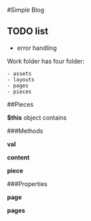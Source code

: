 #Simple Blog

## TODO list

- error handling


Work folder has four folder:
	
	- assets
	- layouts
	- pages
	- pieces

##Pieces

**$this** object contains


###Methods

**val**

**content** 

**piece**


###Properties

**page**

**pages**

